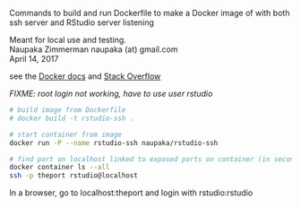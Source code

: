 Commands to build and run Dockerfile to make a Docker image of with both ssh server and RStudio server listening

Meant for local use and testing.    
Naupaka Zimmerman naupaka (at) gmail.com   
April 14, 2017   

see the [Docker docs](https://docs.docker.com/engine/examples/running_ssh_service/) and
[Stack Overflow](https://serverfault.com/questions/685697/multiple-commands-in-docker-cmd-directive)

*FIXME: root login not working, have to use user rstudio*

```sh
# build image from Dockerfile
# docker build -t rstudio-ssh .

# start container from image
docker run -P --name rstudio-ssh naupaka/rstudio-ssh

# find port on localhost linked to exposed ports on container (in second terminal) and connect
docker container ls --all
ssh -p theport rstudio@localhost
```

In a browser, go to localhost:theport and login with rstudio:rstudio
